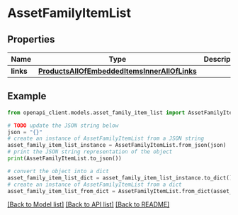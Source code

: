 # AssetFamilyItemList


## Properties

Name | Type | Description | Notes
------------ | ------------- | ------------- | -------------
**links** | [**ProductsAllOfEmbeddedItemsInnerAllOfLinks**](ProductsAllOfEmbeddedItemsInnerAllOfLinks.md) |  | [optional] 

## Example

```python
from openapi_client.models.asset_family_item_list import AssetFamilyItemList

# TODO update the JSON string below
json = "{}"
# create an instance of AssetFamilyItemList from a JSON string
asset_family_item_list_instance = AssetFamilyItemList.from_json(json)
# print the JSON string representation of the object
print(AssetFamilyItemList.to_json())

# convert the object into a dict
asset_family_item_list_dict = asset_family_item_list_instance.to_dict()
# create an instance of AssetFamilyItemList from a dict
asset_family_item_list_from_dict = AssetFamilyItemList.from_dict(asset_family_item_list_dict)
```
[[Back to Model list]](../README.md#documentation-for-models) [[Back to API list]](../README.md#documentation-for-api-endpoints) [[Back to README]](../README.md)


